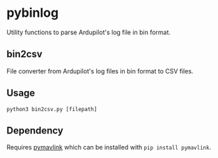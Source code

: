 # pybinlog
Utility functions to parse Ardupilot's log file in bin format. 

## bin2csv
 File converter from Ardupilot's log files in bin format to CSV files. 
## Usage
 `python3 bin2csv.py [filepath]`
## Dependency
 Requires [pymavlink](https://pypi.org/project/pymavlink/) which can be installed with `pip install pymavlink`.
